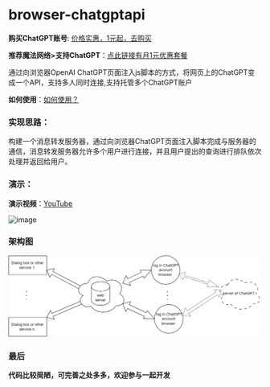 # browser-chatgptapi

**购买ChatGPT账号**: [价格实惠，1元起，去购买](https://xx025.github.io/z9c3c4)

**推荐魔法网络>支持ChatGPT**：[点此链接有月1元优惠套餐](https://xx025.github.io/773ycd9u)

通过向浏览器OpenAI ChatGPT页面注入js脚本的方式，将网页上的ChatGPT变成一个API，支持多人同时连接,支持托管多个ChatGPT账户

**如何使用**：[如何使用？](如何使用.md)

### 实现思路：

构建一个消息转发服务器，通过向浏览器ChatGPT页面注入脚本完成与服务器的通信，消息转发服务器允许多个用户进行连接，并且用户提出的查询进行排队依次处理并返回给用户。

### 演示：

**演示视频**：[YouTube](https://www.youtube.com/embed/o4SETVDbaEY)

![image](../imgs/api_test.png)

### 架构图

![架构图.png](../imgs/en_architecture-diagram.png)

### 最后

**代码比较简陋，可完善之处多多，欢迎参与一起开发**